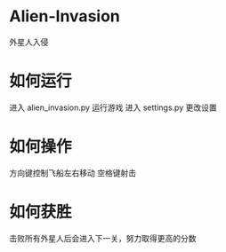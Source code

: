 # Alien-Invasion
外星人入侵

# 如何运行
进入 alien_invasion.py 运行游戏
进入 settings.py 更改设置

# 如何操作
方向键控制飞船左右移动
空格键射击

# 如何获胜
击败所有外星人后会进入下一关，努力取得更高的分数
